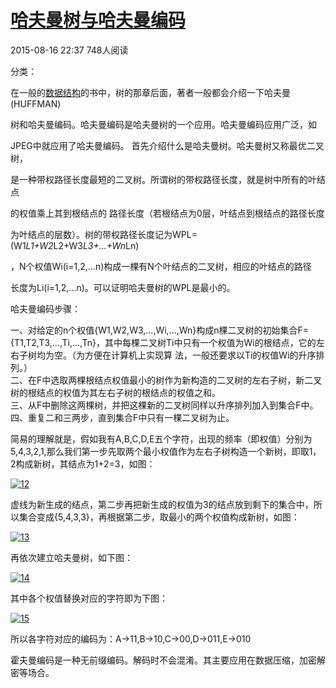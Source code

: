 # [哈夫曼树与哈夫曼编码][0]

 2015-08-16 22:37  748人阅读  

 分类：

在一般的[数据结构][5]的书中，树的那章后面，著者一般都会介绍一下哈夫曼(HUFFMAN)

树和哈夫曼编码。哈夫曼编码是哈夫曼树的一个应用。哈夫曼编码应用广泛，如

JPEG中就应用了哈夫曼编码。 首先介绍什么是哈夫曼树。哈夫曼树又称最优二叉树，

是一种带权路径长度最短的二叉树。所谓树的带权路径长度，就是树中所有的叶结点

的权值乘上其到根结点的 路径长度（若根结点为0层，叶结点到根结点的路径长度

为叶结点的层数）。树的带权路径长度记为WPL= (W1*L1+W2*L2+W3*L3+...+Wn*Ln)

，N个权值Wi(i=1,2,...n)构成一棵有N个叶结点的二叉树，相应的叶结点的路径

长度为Li(i=1,2,...n)。可以证明哈夫曼树的WPL是最小的。

哈夫曼编码步骤：

一、对给定的n个权值{W1,W2,W3,...,Wi,...,Wn}构成n棵二叉树的初始集合F= {T1,T2,T3,...,Ti,...,Tn}，其中每棵二叉树Ti中只有一个权值为Wi的根结点，它的左右子树均为空。（为方便在计算机上实现算 法，一般还要求以Ti的权值Wi的升序排列。）  
二、在F中选取两棵根结点权值最小的树作为新构造的二叉树的左右子树，新二叉树的根结点的权值为其左右子树的根结点的权值之和。  
三、从F中删除这两棵树，并把这棵新的二叉树同样以升序排列加入到集合F中。  
四、重复二和三两步，直到集合F中只有一棵二叉树为止。

简易的理解就是，假如我有A,B,C,D,E五个字符，出现的频率（即权值）分别为5,4,3,2,1,那么我们第一步先取两个最小权值作为左右子树构造一个新树，即取1，2构成新树，其结点为1+2=3，如图：

[![12](http://images.cnblogs.com/cnblogs_com/Jezze/201112/201112231832078695.png "12")](http://images.cnblogs.com/cnblogs_com/Jezze/201112/201112231832079219.png)

虚线为新生成的结点，第二步再把新生成的权值为3的结点放到剩下的集合中，所以集合变成{5,4,3,3}，再根据第二步，取最小的两个权值构成新树，如图：

[![13](http://images.cnblogs.com/cnblogs_com/Jezze/201112/201112231832087092.png "13")](http://images.cnblogs.com/cnblogs_com/Jezze/201112/20111223183207124.png)

再依次建立哈夫曼树，如下图：

[![14](http://images.cnblogs.com/cnblogs_com/Jezze/201112/201112231832084301.jpg "14")](http://images.cnblogs.com/cnblogs_com/Jezze/201112/201112231832082109.jpg)

其中各个权值替换对应的字符即为下图：

[![15](http://images.cnblogs.com/cnblogs_com/Jezze/201112/201112231832086286.jpg "15")](http://images.cnblogs.com/cnblogs_com/Jezze/201112/201112231832085730.jpg)

所以各字符对应的编码为：A->11,B->10,C->00,D->011,E->010

霍夫曼编码是一种无前缀编码。解码时不会混淆。其主要应用在数据压缩，加密解密等场合。

[0]: /u011240877/article/details/47708411
[5]: http://lib.csdn.net/base/datastructure